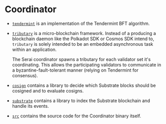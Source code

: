 # Coordinator

- [`tendermint`](/tributary/tendermint) is an implementation of the Tendermint BFT algorithm.

- [`tributary`](./tributary) is a micro-blockchain framework. Instead of a producing a blockchain
  daemon like the Polkadot SDK or Cosmos SDK intend to, `tributary` is solely intended to be an
  embedded asynchronous task within an application.

  The Serai coordinator spawns a tributary for each validator set it's coordinating. This allows
  the participating validators to communicate in a byzantine-fault-tolerant manner (relying on
  Tendermint for consensus).

- [`cosign`](./cosign) contains a library to decide which Substrate blocks should be cosigned and
  to evaluate cosigns.

- [`substrate`](./substrate) contains a library to index the Substrate blockchain and handle its
  events.

- [`src`](./src) contains the source code for the Coordinator binary itself.
